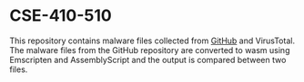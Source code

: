 # CSE-410-510

This repository contains malware files collected from [GitHub](https://github.com/HynekPetrak/javascript-malware-collection.git) and VirusTotal.
The malware files from the GitHub repository are converted to wasm using Emscripten and AssemblyScript and the output is compared between two files.
